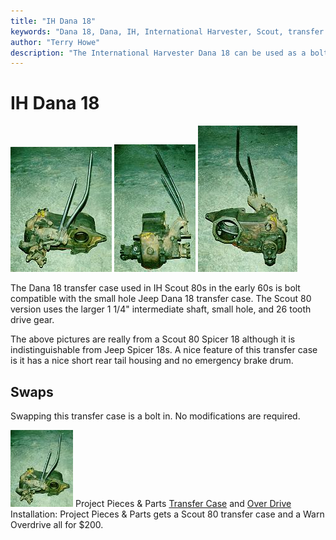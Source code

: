 ```yaml
---
title: "IH Dana 18"
keywords: "Dana 18, Dana, IH, International Harvester, Scout, transfer case, transfer case"
author: "Terry Howe"
description: "The International Harvester Dana 18 can be used as a bolt in replacement for the Jeep Dana 18 in most cases."
---
```

# IH Dana 18

![Scout 80 Dana 18](../../../img/xfer/d1801f.jpg) ![Scout 80 Dana 18](../../../img/xfer/d1801s.jpg) ![Scout 80 Dana 18](../../../img/xfer/d1801b.jpg)

The Dana 18 transfer case used in IH Scout 80s in the early 60s is bolt compatible with the small hole Jeep Dana 18 transfer case. The Scout 80 version uses the larger 1 1/4" intermediate shaft, small hole, and 26 tooth drive gear.

The above pictures are really from a Scout 80 Spicer 18 although it is indistinguishable from Jeep Spicer 18s. A nice feature of this transfer case is it has a nice short rear tail housing and no emergency brake drum.

## Swaps

Swapping this transfer case is a bolt in. No modifications are required.

![Scout Spicer 18](../../../img/xfer/d1801f_.jpg) Project Pieces & Parts [ Transfer Case](https://www.4x4wire.com/jeep/projects/pieces/xfer/) and [ Over Drive](https://www.4x4wire.com/jeep/projects/pieces/od/) Installation: Project Pieces & Parts gets a Scout 80 transfer case and a Warn Overdrive all for $200.
